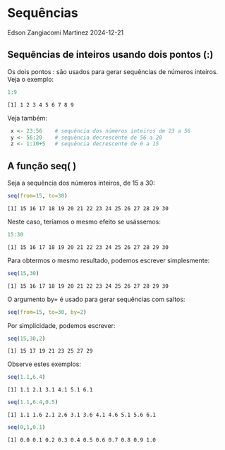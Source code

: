 Sequências
================
Edson Zangiacomi Martinez
2024-12-21

## Sequências de inteiros usando dois pontos (:)

Os dois pontos : são usados para gerar sequências de números inteiros.
Veja o exemplo:

``` r
1:9
```

    [1] 1 2 3 4 5 6 7 8 9    

Veja também:

``` r
 x <- 23:56    # sequência dos números inteiros de 23 a 56
 y <- 56:20    # sequência decrescente de 56 a 20
 z <- 1:10+5   # sequência decrescente de 6 a 15
```

## A função seq( )

Seja a sequência dos números inteiros, de 15 a 30:

``` r
seq(from=15, to=30)
```

    [1] 15 16 17 18 19 20 21 22 23 24 25 26 27 28 29 30

Neste caso, teríamos o mesmo efeito se usássemos:

``` r
15:30
```

    [1] 15 16 17 18 19 20 21 22 23 24 25 26 27 28 29 30

Para obtermos o mesmo resultado, podemos escrever simplesmente:

``` r
seq(15,30)
```

    [1] 15 16 17 18 19 20 21 22 23 24 25 26 27 28 29 30

O argumento by= é usado para gerar sequências com saltos:

``` r
seq(from=15, to=30, by=2)
```

Por simplicidade, podemos escrever:

``` r
seq(15,30,2) 
```

    [1] 15 17 19 21 23 25 27 29

Observe estes exemplos:

``` r
seq(1.1,6.4)
```

    [1] 1.1 2.1 3.1 4.1 5.1 6.1

``` r
seq(1.1,6.4,0.5)
```

    [1] 1.1 1.6 2.1 2.6 3.1 3.6 4.1 4.6 5.1 5.6 6.1

``` r
seq(0,1,0.1)
```

    [1] 0.0 0.1 0.2 0.3 0.4 0.5 0.6 0.7 0.8 0.9 1.0
